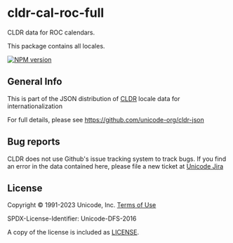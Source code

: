 # cldr-cal-roc-full

CLDR data for ROC calendars.

This package contains all locales.


[![NPM version](https://img.shields.io/npm/v/cldr-cal-roc-full.svg?style=flat)](https://www.npmjs.org/package/cldr-cal-roc-full)

## General Info

This is part of the JSON distribution of [CLDR](https://cldr.unicode.org/)
locale data for internationalization

For full details, please see <https://github.com/unicode-org/cldr-json>

## Bug reports

CLDR does not use Github's issue tracking system to track bugs.  If you find an error in
the data contained here, please file a new ticket at [Unicode Jira](https://unicode-org.atlassian.net/projects/CLDR/issues)

## License

Copyright © 1991-2023 Unicode, Inc.
[Terms of Use](http://www.unicode.org/copyright.html)

SPDX-License-Identifier: Unicode-DFS-2016

A copy of the license is included as [LICENSE](./LICENSE).
